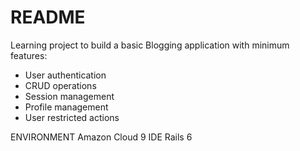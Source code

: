 # README

Learning project to build a basic Blogging application with minimum features:

* User authentication
* CRUD operations
* Session management
* Profile management
* User restricted actions


ENVIRONMENT
Amazon Cloud 9 IDE
Rails 6
